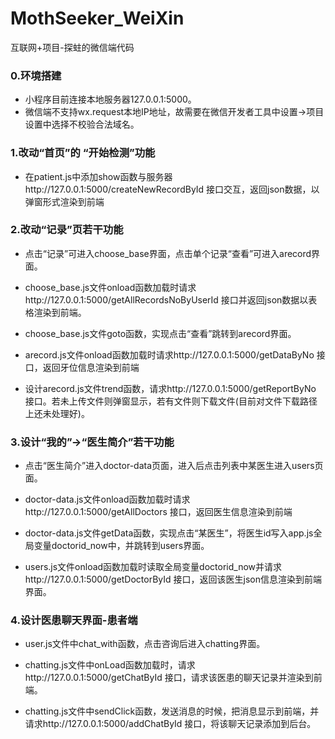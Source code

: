 # MothSeeker_WeiXin
互联网+项目-探蛀的微信端代码

### 0.环境搭建

* 小程序目前连接本地服务器127.0.0.1:5000。
* 微信端不支持wx.request本地IP地址，故需要在微信开发者工具中设置->项目设置中选择不校验合法域名。

### 1.改动“首页”的 “开始检测”功能

* 在patient.js中添加show函数与服务器http://127.0.0.1:5000/createNewRecordById 接口交互，返回json数据，以弹窗形式渲染到前端

### 2.改动“记录”页若干功能

* 点击“记录”可进入choose_base界面，点击单个记录“查看”可进入arecord界面。

* choose_base.js文件onload函数加载时请求http://127.0.0.1:5000/getAllRecordsNoByUserId 接口并返回json数据以表格渲染到前端。

* choose_base.js文件goto函数，实现点击“查看”跳转到arecord界面。

* arecord.js文件onload函数加载时请求http://127.0.0.1:5000/getDataByNo 接口，返回牙位信息渲染到前端

* 设计arecord.js文件trend函数，请求http://127.0.0.1:5000/getReportByNo 接口。若未上传文件则弹窗显示，若有文件则下载文件(目前对文件下载路径上还未处理好)。

### 3.设计“我的”->“医生简介”若干功能

* 点击“医生简介”进入doctor-data页面，进入后点击列表中某医生进入users页面。

* doctor-data.js文件onload函数加载时请求http://127.0.0.1:5000/getAllDoctors 接口，返回医生信息渲染到前端

* doctor-data.js文件getData函数，实现点击“某医生”，将医生id写入app.js全局变量doctorid_now中，并跳转到users界面。

* users.js文件onload函数加载时读取全局变量doctorid_now并请求http://127.0.0.1:5000/getDoctorById 接口，返回该医生json信息渲染到前端界面。

### 4.设计医患聊天界面-患者端

* user.js文件中chat_with函数，点击咨询后进入chatting界面。

* chatting.js文件中onLoad函数加载时，请求http://127.0.0.1:5000/getChatById 接口，请求该医患的聊天记录并渲染到前端。
* chatting.js文件中sendClick函数，发送消息的时候，把消息显示到前端，并请求http://127.0.0.1:5000/addChatById 接口，将该聊天记录添加到后台。







